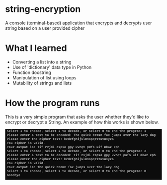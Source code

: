 # string-encryption
A console (terminal-based) application that encrypts and decrypts user string based on a user provided cipher

# What I learned
* Converting a list into a string
* Use of 'dictionary' data type in Python
* Function docstring
* Manipulation of list using loops
* Mutability of strings and lists

# How the program runs
This is a very simple program that asks the user whether they'd like to encrypt or decrypt a String. An example of how this works is shown below.

![UI](UI.png)
